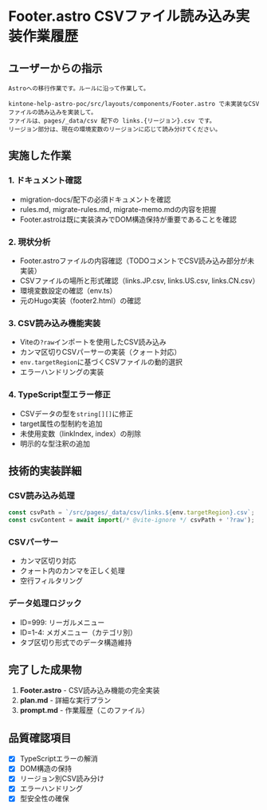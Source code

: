 # Footer.astro CSVファイル読み込み実装作業履歴

## ユーザーからの指示

```
Astroへの移行作業です。ルールに沿って作業して。

kintone-help-astro-poc/src/layouts/components/Footer.astro で未実装なCSVファイルの読み込みを実装して。
ファイルは、pages/_data/csv 配下の links.{リージョン}.csv です。
リージョン部分は、現在の環境変数のリージョンに応じて読み分けてください。
```

## 実施した作業

### 1. ドキュメント確認
- migration-docs/配下の必須ドキュメントを確認
- rules.md, migrate-rules.md, migrate-memo.mdの内容を把握
- Footer.astroは既に実装済みでDOM構造保持が重要であることを確認

### 2. 現状分析
- Footer.astroファイルの内容確認（TODOコメントでCSV読み込み部分が未実装）
- CSVファイルの場所と形式確認（links.JP.csv, links.US.csv, links.CN.csv）
- 環境変数設定の確認（env.ts）
- 元のHugo実装（footer2.html）の確認

### 3. CSV読み込み機能実装
- Viteの`?raw`インポートを使用したCSV読み込み
- カンマ区切りCSVパーサーの実装（クォート対応）
- `env.targetRegion`に基づくCSVファイルの動的選択
- エラーハンドリングの実装

### 4. TypeScript型エラー修正
- CSVデータの型を`string[][]`に修正
- target属性の型制約を追加
- 未使用変数（linkIndex, index）の削除
- 明示的な型注釈の追加

## 技術的実装詳細

### CSV読み込み処理
```typescript
const csvPath = `/src/pages/_data/csv/links.${env.targetRegion}.csv`;
const csvContent = await import(/* @vite-ignore */ csvPath + '?raw');
```

### CSVパーサー
- カンマ区切り対応
- クォート内のカンマを正しく処理
- 空行フィルタリング

### データ処理ロジック
- ID=999: リーガルメニュー
- ID=1-4: メガメニュー（カテゴリ別）
- タブ区切り形式でのデータ構造維持

## 完了した成果物

1. **Footer.astro** - CSV読み込み機能の完全実装
2. **plan.md** - 詳細な実行プラン
3. **prompt.md** - 作業履歴（このファイル）

## 品質確認項目

- [x] TypeScriptエラーの解消
- [x] DOM構造の保持
- [x] リージョン別CSV読み分け
- [x] エラーハンドリング
- [x] 型安全性の確保